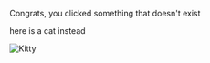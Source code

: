 Congrats, you clicked something that doesn't exist

here is a cat instead

![Kitty](https://cataas.com/cat "This is a cat")
